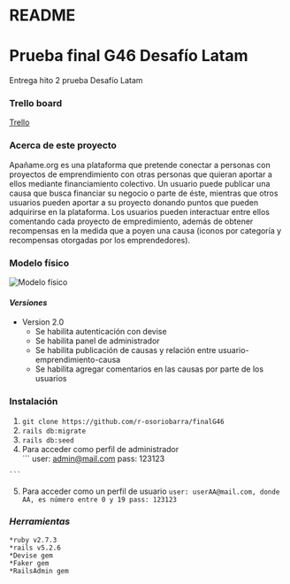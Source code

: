 # README

# Prueba final G46 Desafío Latam

Entrega hito 2 prueba Desafío Latam

### **Trello board**
[Trello](https://trello.com/b/894j20uO/apa%C3%B1ameorg)
### **Acerca de este proyecto**
Apañame.org es una plataforma que pretende conectar a personas con proyectos de emprendimiento con otras personas que quieran aportar a ellos mediante financiamiento colectivo. Un usuario puede publicar una causa que busca financiar su negocio o parte de éste, mientras que otros usuarios pueden aportar a su proyecto donando puntos que pueden adquirirse en la plataforma. Los usuarios pueden interactuar entre ellos comentando cada proyecto de empredimiento, además de obtener recompensas en la medida que a  poyen una causa (iconos por categoría y recompensas otorgadas por los emprendedores).

### **Modelo físico**
![Modelo físico](https://trello.com/1/cards/61a1e506085b4d296d1e51f7/attachments/61ae95c3b912ae528163bc14/previews/61ae95c4b912ae528163bc25/download/apa%C3%B1ame.cl.jpg)

#### *Versiones*
- Version 2.0 
  - Se habilita autenticación con devise
  - Se habilita panel de administrador
  - Se habilita publicación de causas y relación entre usuario-emprendimiento-causa
  - Se habilita agregar comentarios en las causas por parte de los usuarios 
### **Instalación**
  1. `git clone https://github.com/r-osoriobarra/finalG46`
  2. `rails db:migrate`
  3. `rails db:seed`
  4.  Para acceder como perfil de administrador  
    ```
    user: admin@mail.com
    pass: 123123

    ```
  5. Para acceder como un perfil de usuario
    ```
    user: userAA@mail.com, donde AA, es número entre 0 y 19
    pass: 123123
    ```
### *Herramientas*
    *ruby v2.7.3
    *rails v5.2.6
    *Devise gem
    *Faker gem
    *RailsAdmin gem
